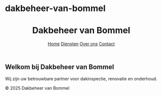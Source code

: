 # dakbeheer-van-bommel
<!DOCTYPE html>
<html lang="nl">
<head>
  <meta charset="UTF-8" />
  <meta name="viewport" content="width=device-width, initial-scale=1.0"/>
  <title>Dakbeheer van Bommel</title>
  <link rel="stylesheet" href="style.css" />
</head>
<body>
  <header>
    <h1>Dakbeheer van Bommel</h1>
    <nav>
      <a href="index.html">Home</a>
      <a href="diensten.html">Diensten</a>
      <a href="over-ons.html">Over ons</a>
      <a href="contact.html">Contact</a>
    </nav>
  </header>
  <main>
    <h2>Welkom bij Dakbeheer van Bommel</h2>
    <p>Wij zijn uw betrouwbare partner voor dakinspectie, renovatie en onderhoud.</p>
  </main>
  <footer>
    <p>© 2025 Dakbeheer van Bommel</p>
  </footer>
</body>
</html>